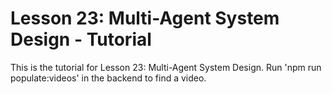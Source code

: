 # Lesson 23: Multi-Agent System Design - Tutorial

This is the tutorial for Lesson 23: Multi-Agent System Design. Run 'npm run populate:videos' in the backend to find a video.